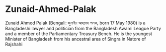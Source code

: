 # Zunaid-Ahmed-Palak
Zunaid Ahmed Palak (Bengali: জুনাইদ আহমেদ পলক, born 17 May 1980) is a Bangladeshi lawyer and politician from the Bangladesh Awami League Party and a member of the Parliamentary Treasury Bench. He is the youngest Minister of Bangladesh from his ancestral area of Singra in Natore of Rajshahi

